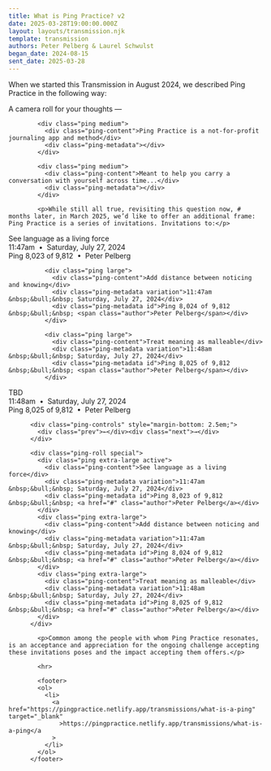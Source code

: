 ```yaml
---
title: What is Ping Practice? v2
date: 2025-03-28T19:00:00.000Z
layout: layouts/transmission.njk
template: transmission
authors: Peter Pelberg & Laurel Schwulst
began_date: 2024-08-15
sent_date: 2025-03-28
---
```


<!-- You might remember that we talked <a href="../what-is-a-ping">what a ping</a> is before. -->

 <p>When we started this Transmission in August 2024, we described Ping Practice in the following way:</P

<div class="ping medium">
              <div class="ping-content">A camera roll for your thoughts —</div>
              <div class="ping-metadata"></div>
            </div>
  
            <div class="ping medium">
              <div class="ping-content">Ping Practice is a not-for-profit journaling app and method</div>
              <div class="ping-metadata"></div>
            </div>
  
            <div class="ping medium">
              <div class="ping-content">Meant to help you carry a conversation with yourself across time...</div>
              <div class="ping-metadata"></div>
            </div>

            <p>While still all true, revisiting this question now, # months later, in March 2025, we’d like to offer an additional frame: Ping Practice is a series of invitations. Invitations to:</p>

<div class="ping-slideshow">
              <div class="ping extra-large active">
                <div class="ping-content">
                See language as a living force
                </div>
                <div class="ping-metadata variation">11:47am &nbsp;&bull;&nbsp; Saturday, July 27, 2024</div>
                <div class="ping-metadata id">Ping 8,023 of 9,812 &nbsp;&bull;&nbsp; <span class="author">Peter Pelberg</span></div>
              </div>
    
              <div class="ping large">
                <div class="ping-content">Add distance between noticing and knowing</div>
                <div class="ping-metadata variation">11:47am &nbsp;&bull;&nbsp; Saturday, July 27, 2024</div>
                <div class="ping-metadata id">Ping 8,024 of 9,812 &nbsp;&bull;&nbsp; <span class="author">Peter Pelberg</span></div>
              </div>
    
              <div class="ping large">
                <div class="ping-content">Treat meaning as malleable</div>
                <div class="ping-metadata variation">11:48am &nbsp;&bull;&nbsp; Saturday, July 27, 2024</div>
                <div class="ping-metadata id">Ping 8,025 of 9,812 &nbsp;&bull;&nbsp; <span class="author">Peter Pelberg</span></div>
              </div>
 <div class="ping large">
                <div class="ping-content">TBD</div>
                <div class="ping-metadata variation">11:48am &nbsp;&bull;&nbsp; Saturday, July 27, 2024</div>
                <div class="ping-metadata id">Ping 8,025 of 9,812 &nbsp;&bull;&nbsp; <span class="author">Peter Pelberg</span></div>
              </div>
            </div>

          <div class="ping-controls" style="margin-bottom: 2.5em;">
            <div class="prev">←</div><div class="next">→</div>
          </div>

          <div class="ping-roll special">
            <div class="ping extra-large active">
              <div class="ping-content">See language as a living force</div>
              <div class="ping-metadata variation">11:47am &nbsp;&bull;&nbsp; Saturday, July 27, 2024</div>
              <div class="ping-metadata id">Ping 8,023 of 9,812 &nbsp;&bull;&nbsp; <a href="#" class="author">Peter Pelberg</a></div>
            </div>
            <div class="ping extra-large">
              <div class="ping-content">Add distance between noticing and knowing</div>
              <div class="ping-metadata variation">11:47am &nbsp;&bull;&nbsp; Saturday, July 27, 2024</div>
              <div class="ping-metadata id">Ping 8,024 of 9,812 &nbsp;&bull;&nbsp; <a href="#" class="author">Peter Pelberg</a></div>
            </div>
            <div class="ping extra-large">
              <div class="ping-content">Treat meaning as malleable</div>
              <div class="ping-metadata variation">11:48am &nbsp;&bull;&nbsp; Saturday, July 27, 2024</div>
              <div class="ping-metadata id">Ping 8,025 of 9,812 &nbsp;&bull;&nbsp; <a href="#" class="author">Peter Pelberg</a></div>
            </div>
          </div>

            <p>Common among the people with whom Ping Practice resonates, is an acceptance and appreciation for the ongoing challenge accepting these invitations poses and the impact accepting them offers.</p>

            <hr>

            <footer>
            <ol>
              <li>
                <a href="https://pingpractice.netlify.app/transmissions/what-is-a-ping" target="_blank"
                  >https://pingpractice.netlify.app/transmissions/what-is-a-ping</a
                >
              </li>
            </ol>
          </footer>
